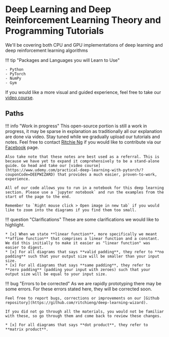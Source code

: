 # Deep Learning and Deep Reinforcement Learning Theory and Programming Tutorials

We'll be covering both CPU and GPU implementations of deep learning and deep reinforcement learning algorithms

!!! tip "Packages and Languages you will Learn to Use"

    - Python
    - PyTorch
    - NumPy
    - Gym

If you would like a more visual and guided experience, feel free to take our [video course](https://www.udemy.com/practical-deep-learning-with-pytorch/?couponCode=DEEPWIZARD).

## Paths
!!! info "Work in progress"
    This open-source portion is still a work in progress, it may be sparse in explanation as traditionally all our explanation are done via video. Stay tuned while we gradually upload our tutorials and notes. Feel free to contact [Ritchie Ng](https://www.ritchieng.com/) if you would like to contribute via our [Facebook](https://www.facebook.com/DeepLearningWizard/) page.
    
    Also take note that these notes are best used as a referral. This is because we have yet to expand it comprehensively to be a stand-alone guide. Go head and take our [video course](https://www.udemy.com/practical-deep-learning-with-pytorch/?couponCode=DEEPWIZARD) that provides a much easier, proven-to-work, experience.
    
    All of our code allows you to run in a notebook for this deep learning section. Please use a `jupyter notebook` and run the examples from the start of the page to the end.
    
    Remember to `Right mouse click > Open image in new tab` if you would like to zoom into the diagrams if you find them too small.
    
!!! question "Clarifications"
    These are some clarifications we would like to highlight. 
    
    * [x] When we state **linear function**, more specifically we meant **affine function** that comprises a linear function and a constant. We did this initially to make it easier as "linear function" was easier to digest.
    * [x] For all diagrams that says **valid padding**, they refer to **no padding** such that your output size will be smaller than your input size.
    * [x] For all diagrams that says **same padding**, they refer to **zero padding** (padding your input with zeroes) such that your output size will be equal to your input size.
    
!!! bug "Errors to be corrected"
    As we are rapidly prototyping there may be some errors. For these errors stated here, they will be corrected soon.
    
    Feel free to report bugs, corrections or improvements on our [Github repository](https://github.com/ritchieng/deep-learning-wizard). 
    
    If you did not go through all the materials, you would not be familiar with these, so go through them and come back to review these changes.
    
    * [x] For all diagrams that says **dot product**, they refer to **matrix product**. 
    